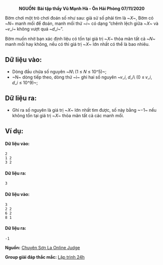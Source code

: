 **<center>NGUỒN: Bài tập thầy Vũ Mạnh Hà - Ôn Hải Phòng 07/11/2020</center>**

Bờm chơi một trò chơi đoán số như sau: giả sử số phải tìm là ~𝑋~, Bờm có ~𝑁~ manh mối để đoán, manh mối thứ ~𝑖~ có dạng “chênh lệch giữa ~𝑋~ và ~𝑣_𝑖~ không vượt quá ~𝑑_𝑖~”.

Bờm muốn nhờ bạn xác định liệu có tồn tại giá trị ~𝑋~ thỏa mãn tất cả ~𝑁~ manh mối hay không, nếu có thì giá trị ~𝑋~ lớn nhất có thể là bao nhiêu.

## Dữ liệu vào:
- Dòng đầu chứa số nguyên ~𝑁\ (1 ≤ 𝑁 ≤ 10^5)~; 
- ~N~ dòng tiếp theo, dòng thứ ~i~ ghi hai số nguyên ~𝑣_𝑖, 𝑑_𝑖\ (0 ≤ 𝑣_𝑖, 𝑑_𝑖 ≤ 10^9)~;

## Dữ liệu ra:
- Ghi ra số nguyên là giá trị ~𝑋~ lớn nhất tìm được, số này bằng ~−1~ nếu không tồn tại giá trị ~𝑋~ thỏa mãn tất cả các manh mối.

## Ví dụ:
#### Dữ liệu vào:
```
2
1 2
3 2
```

#### Dữ liệu ra:
```
3
```

#### Dữ liệu vào:
```
3
2 2
6 2
8 1
```

#### Dữ liệu ra:
```
-1
```
**Nguồn:** [Chuyên Sơn La Online Judge](http://csloj.ddns.net/)

**Group giải đáp thắc mắc:** [Lập trình 24h](https://www.facebook.com/groups/1386904321519984)